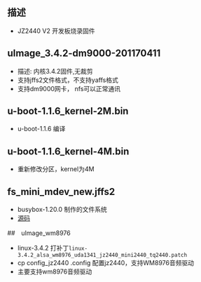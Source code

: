 ## 描述

 - JZ2440 V2 开发板烧录固件

## uImage_3.4.2-dm9000-201170411

 - 描述: 内核3.4.2固件,无裁剪
 - 支持jffs2文件格式，不支持yaffs格式
 - 支持dm9000网卡， nfs可以正常通讯
 
## u-boot-1.1.6_kernel-2M.bin 

 -  u-boot-1.1.6 编译

  
## u-boot-1.1.6_kernel-4M.bin 

 - 重新修改分区，kernel为4M 

## fs_mini_mdev_new.jffs2

 - busybox-1.20.0 制作的文件系统
 - [源码][1]

##　uImage_wm8976

 - linux-3.4.2 打补丁`linux-3.4.2_alsa_wm8976_uda1341_jz2440_mini2440_tq2440.patch`
 - cp config_jz2440 .config 配置jz2440，支持WM8976音频驱动
 - 主要支持wm8976音频驱动

  [1]: https://github.com/wisezhao/wds_study/tree/FileSystem-jffs2
